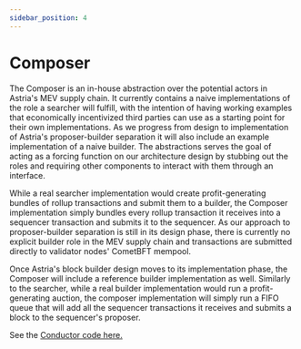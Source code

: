 ```yaml
---
sidebar_position: 4
---
```


# Composer

<!--@include: ./../../components/_deployment-instructions-redirect.md-->

<DeploymentsRedirect />

The Composer is an in-house abstraction over the potential actors in Astria's
MEV supply chain. It currently contains a naive implementations of the role a
searcher will fulfill, with the intention of having working examples that
economically incentivized third parties can use as a starting point for their
own implementations. As we progress from design to implementation of Astria's
proposer-builder separation it will also include an example implementation of a
naive builder. The abstractions serves the goal of acting as a forcing function
on our architecture design by stubbing out the roles and requiring other
components to interact with them through an interface.

While a real searcher implementation would create profit-generating bundles of rollup transactions and submit them to a builder, the Composer implementation simply bundles every rollup transaction it receives into a sequencer transaction and submits it to the sequencer. As our approach to proposer-builder separation is still in its design phase, there is currently no explicit builder role in the MEV supply chain and transactions are submitted directly to validator nodes' CometBFT mempool.

Once Astria's block builder design moves to its implementation phase, the Composer will include a reference builder implementation as well. Similarly to the searcher, while a real builder implementation would run a profit-generating auction, the composer implementation will simply run a FIFO queue that will add all the sequencer transactions it receives and submits a block to the sequencer's proposer.

See the [Conductor code
here.](https://github.com/astriaorg/astria/tree/main/crates/astria-conductor)
